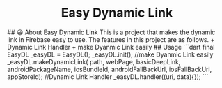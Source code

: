 <h1 align="center">Easy Dynamic Link</h1>  
## 😀 About Easy Dynamic Link
This is a project that makes the dynamic link in Firebase easy to use. The features in this project are as follows.  
+ Dynamic Link Handler
+ make Dyanmic Link easily  
## Usage  
```dart
    final EasyDL _easyDL = EasyDL();
    _easyDL.init();
    //make Dyanmic Link easily  
    _easyDL.makeDynamicLink(
        path,
        webPage,
        basicDeepLink,
        androidPackageName,
        iosBundleId,
        androidFallBackUrl,
        iosFallBackUrl,
        appStoreId);
    //Dynamic Link Handler
    _easyDL.handler((uri, data){});
```
